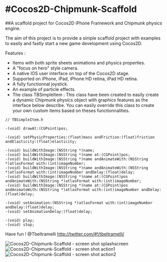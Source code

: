 #Cocos2D-Chipmunk-Scaffold
======================

##A scaffold project for Cocos2D iPhone Framework and Chipmunk physics engine.

The aim of this project is to provide a simple scaffold project with examples to easily and fastly start a new game development using Cocos2D.

Features :

* Items with both sprite sheets animations and physics properties.
* A "focus on hero" style camera.
* A native IOS user interface on top of the Cocos2D stage.
* Supported on iPhone, iPad, iPhone HD retina, iPad HD retina.
* A fully functionnal joystick.
* An example of particle effects.
* The class TBSimpleItem :
This class have been created to easily create a dynamic Chipmunk physics object with graphics features as the interface below describe.
You can easily override this class to create your own custom items based on theses functionnalities.
<pre><code>// TBSimpleItem.h

-(void) drawAt:(CGPoint)pos;
	
-(void) setPhysicProperties:(float)mass andFriction:(float)friction andElasticity:(float)elasticity;

-(void) buildWithImage:(NSString *)name;
-(void) buildWithImage:(NSString *)name at:(CGPoint)pos;
-(void) buildWithImage:(NSString *)name andAnimateWith:(NSString *)atlasFormat with:(int)imageNumber;
-(void) buildWithImage:(NSString *)name andAnimateWith:(NSString *)atlasFormat with:(int)imageNumber andDelay:(float)delay;
-(void) buildWithImage:(NSString *)name at:(CGPoint)pos andAnimateWith:(NSString *)atlasFormat with:(int)imageNumber;
-(void) buildWithImage:(NSString *)name at:(CGPoint)pos andAnimateWith:(NSString *)atlasFormat with:(int)imageNumber andDelay:(float)delay;

-(void) setAnimation:(NSString *)atlasFormat with:(int)imageNumber andDelay:(float)delay;
-(void) setAnimationDelay:(float)delay;

-(void) play;
-(void) stop;</code></pre>

Have fun !
@Tbeltramelli <http://twitter.com/#!/tbeltramelli/>

![Cocos2D-Chipmunk-Scaffold - screen shot splashscreen](https://raw.github.com/tonybeltramelli/Cocos2D-Chipmunk-Scaffold/master/Cocos2DChipmunkScaffold/screen_shot_splashscreen.jpg)
![Cocos2D-Chipmunk-Scaffold - screen shot action1](https://raw.github.com/tonybeltramelli/Cocos2D-Chipmunk-Scaffold/master/Cocos2DChipmunkScaffold/screen_shot_action1.jpg)
![Cocos2D-Chipmunk-Scaffold - screen shot action2](https://raw.github.com/tonybeltramelli/Cocos2D-Chipmunk-Scaffold/master/Cocos2DChipmunkScaffold/screen_shot_action2.jpg)